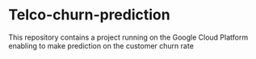 # Telco-churn-prediction
This repository contains a project running on the Google Cloud Platform enabling to make prediction on the customer churn rate
